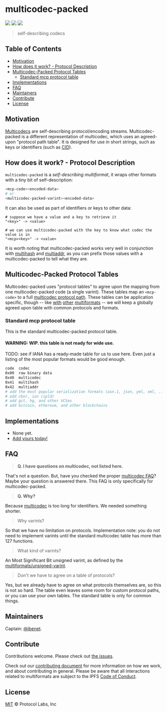 # multicodec-packed

[![](https://img.shields.io/badge/made%20by-Protocol%20Labs-blue.svg?style=flat-square)](http://ipn.io)
[![](https://img.shields.io/badge/project-multiformats-blue.svg?style=flat-square)](http://github.com/multiformats/multiformats)
[![](https://img.shields.io/badge/freenode-%23ipfs-blue.svg?style=flat-square)](http://webchat.freenode.net/?channels=%23ipfs)

> self-describing codecs

## Table of Contents

- [Motivation](#motivation)
- [How does it work? - Protocol Description](#how-does-it-work---protocol-description)
- [Multicodec-Packed Protocol Tables](#multicodec-packed-protocol-tables)
  - [Standard mcp protocol table](#standard-mcp-protocol-table)
- [Implementations](#implementations)
- [FAQ](#faq)
- [Maintainers](#maintainers)
- [Contribute](#contribute)
- [License](#license)

## Motivation

[Multicodecs](./README.md) are self-describing protocol/encoding streams. Multicodec-packed is a different representation of multicodec, which uses an agreed-upon "protocol path table". It is designed for use in short strings, such as keys or identifiers (such as [CID](https://github.com/ipld/cid)).

## How does it work? - Protocol Description

`multicodec-packed` is a _self-describing multiformat_, it wraps other formats with a tiny bit of self-description:

```sh
<mcp-code><encoded-data>
# or
<multicodec-packed-varint><encoded-data>
```

It can also be used as part of identifiers or keys to other data:

```
# suppose we have a value and a key to retrieve it
"<key>" -> <value>

# we can use multicodec-packed with the key to know what codec the value is in
"<mcp><key>" -> <value>
```

It is worth noting that multicodec-packed works very well in conjunction with [multihash](https://github.com/multiformats/multihash) and [multiaddr](https://github.com/multiformats/multiaddr), as you can prefix those values with a multicodec-packed to tell what they are.

## Multicodec-Packed Protocol Tables

Multicodec-packed uses "protocol tables" to agree upon the mapping from one multicodec-packed code (a single varint). These tables map an `<mcp-code>` to a full [multicodec protocol path](./README.md#the-protocol-path). These tables can be application specific, though -- like [with](https://github.com/multiformats/multihash) [other](https://github.com/multiformats/multibase) [multiformats](https://github.com/multiformats/multiaddr) -- we will keep a globally agreed upon table with common protocols and formats.

### Standard mcp protocol table

This is the standard multicodec-packed protocol table.

#### WARNING: WIP. this table is not ready for wide use.

TODO: see if IANA has a ready-made table for us to use here. Even just a listing of the most popular formats would be good enough.

```sh
code  codec
0x00  raw binary data
0x40  multicodec
0x41  multihash
0x42  multiaddr
# add the most popular serialization formats (asn.1, json, yml, xml, ...)
# add cbor, ion (ipld)
# add git, hg, and other VCSes
# add bitcoin, ethereum, and other blockchains
```

## Implementations

- None yet.
- [Add yours today!](https://github.com/multiformats/multicodec/edit/master/multicodec-packed.md)

## FAQ

> **Q. I have questions on multicodec, not listed here.**

That's not a question. But, have you checked the proper [multicodec FAQ](./README.md#faq)? Maybe your question is answered there. This FAQ is only specifically for multicodec-packed.

> **Q. Why?**

Because [multicodec](./README.md) is too long for identifiers. We needed something shorter.

> Why varints?

So that we have no limitation on protocols. Implementation note: you do not need to implement varints until the standard multicodec table has more than 127 functions.

> What kind of varints?

An Most Significant Bit unsigned varint, as defined by the [multiformats/unsigned-varint](https://github.com/multiformats/unsigned-varint).

> Don't we have to agree on a table of protocols?

Yes, but we already have to agree on what protocols themselves are, so this is not so hard. The table even leaves some room for custom protocol paths, or you can use your own tables. The standard table is only for common things.


## Maintainers

Captain: [@jbenet](https://github.com/jbenet).

## Contribute

Contributions welcome. Please check out [the issues](https://github.com/multiformats/multicodec/issues).

Check out our [contributing document](https://github.com/multiformats/multiformats/blob/master/contributing.md) for more information on how we work, and about contributing in general. Please be aware that all interactions related to multiformats are subject to the IPFS [Code of Conduct](https://github.com/ipfs/community/blob/master/code-of-conduct.md).

## License

[MIT](LICENSE) © Protocol Labs, Inc
